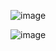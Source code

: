![image](https://user-images.githubusercontent.com/72289126/148568442-a7a97aa5-8dda-43d3-93b9-405765bcc82d.png)

![image](https://user-images.githubusercontent.com/72289126/148568480-05b8528f-9d8c-445b-929b-49c0c0a1637b.png)
